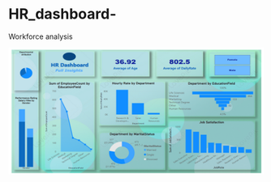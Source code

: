 # HR_dashboard-
Workforce analysis

<img align="center" alt="dataanalysis"  width = "1000" height = "250px" src="Screenshot 2023-12-07 171833.png">


